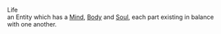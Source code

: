 Life  
  an Entity which has a [Mind](https://github.com/Az-Net/Az-Net/blob/main/Definitions/Mind.md), [Body](https://github.com/Az-Net/Az-Net/blob/main/Definitions/Body.md) and [Soul](https://github.com/Az-Net/Az-Net/blob/main/Definitions/Soul.md), each part existing in balance with one another.
